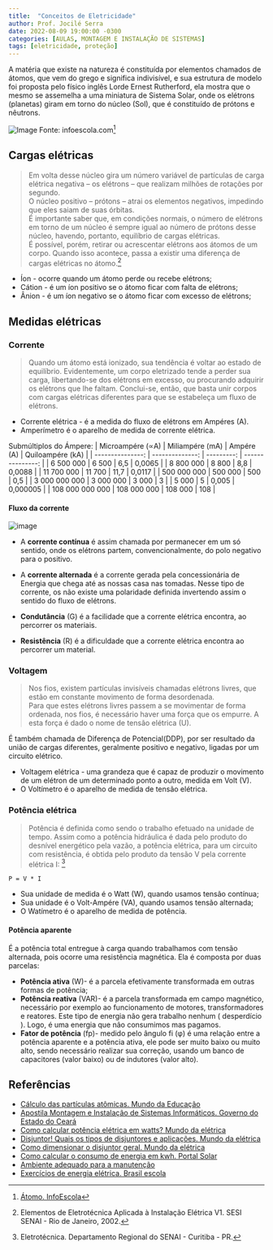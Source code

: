 ```yaml
---
title:  "Conceitos de Eletricidade"
author: Prof. Jocilé Serra
date: 2022-08-09 19:00:00 -0300
categories: [AULAS, MONTAGEM E INSTALAÇÃO DE SISTEMAS]
tags: [eletricidade, proteção]
---
```

A matéria que existe na natureza é constituída por elementos chamados de átomos, que vem do grego e significa indivisível, e sua estrutura de modelo foi proposta pelo físico inglês Lorde Ernest Rutherford, ela mostra que o mesmo se assemelha a uma miniatura de Sistema Solar, onde os elétrons (planetas) giram em torno do núcleo (Sol), que é constituído de prótons e nêutrons.

![Image](https://www.infoescola.com/wp-content/uploads/2010/08/atomo.jpg) Fonte: infoescola.com[^1]

## Cargas elétricas

> Em volta desse núcleo gira um número variável de partículas de carga elétrica negativa – os elétrons – que realizam milhões de rotações por segundo.  
> O núcleo positivo – prótons – atrai os elementos negativos, impedindo que eles saiam de suas órbitas.  
> É importante saber que, em condições normais, o número de elétrons em torno de um núcleo é sempre igual ao número de prótons desse núcleo, havendo, portanto, equilíbrio de cargas elétricas.  
> É possível, porém, retirar ou acrescentar elétrons aos átomos de um corpo. Quando isso acontece, passa a existir uma diferença de cargas elétricas no átomo.[^2]

- Íon - ocorre quando um átomo perde ou recebe elétrons;
- Cátion - é um íon positivo se o átomo ficar com falta de elétrons;
- Ânion -  é um íon negativo se o átomo ficar com excesso de elétrons;

## Medidas elétricas

### Corrente

> Quando um átomo está ionizado, sua tendência é voltar ao estado de equilíbrio. Evidentemente, um corpo eletrizado tende a perder sua carga, libertando-se dos elétrons em excesso, ou procurando adquirir os elétrons que lhe faltam. Conclui-se, então, que basta unir corpos com cargas elétricas diferentes para que se estabeleça um fluxo de elétrons.

- Corrente elétrica - é a medida do fluxo de elétrons em Ampéres (A).
- Amperímetro é o aparelho de medida de corrente elétrica.

Submúltiplos do Ámpere:
| Microampére (∝A) | Miliampére (mA) | Ampére (A) | Quiloampére (kA) |
| ---------------: | --------------: | ---------: | ---------------: |
|        6 500 000 |           6 500 |        6,5 |           0,0065 |
|        8 800 000 |           8 800 |        8,8 |           0,0088 |
|       11 700 000 |          11 700 |       11,7 |           0,0117 |
|      500 000 000 |         500 000 |        500 |              0,5 |
|    3 000 000 000 |       3 000 000 |      3 000 |                3 |
|            5 000 |               5 |      0,005 |         0,000005 |
|  108 000 000 000 |     108 000 000 |    108 000 |              108 |

#### Fluxo da corrente

![image](https://user-images.githubusercontent.com/45495068/184553048-4edb18a5-0ef2-4da4-b6e4-0b243dd889ca.png)

- A **corrente contínua** é assim chamada por permanecer em um só sentido, onde os elétrons partem, convencionalmente, do polo negativo para o positivo.
- A **corrente alternada** é a corrente gerada pela concessionária de Energia que chega até as nossas casa nas tomadas. Nesse tipo de corrente, os não existe uma polaridade definida invertendo assim o sentido do fluxo de elétrons.
  
- **Condutância** (G) é a facilidade que a corrente elétrica encontra, ao percorrer os materiais.
- **Resistência** (R) é a dificuldade que a corrente elétrica encontra ao percorrer um material.

### Voltagem

> Nos fios, existem partículas invisíveis chamadas elétrons livres, que estão em constante movimento de forma desordenada.  
> Para que estes elétrons livres passem a se movimentar de forma ordenada, nos fios, é necessário haver uma força que os empurre. A esta força é dado o nome de tensão elétrica (U).

É também chamada de Diferença de Potencial(DDP), por ser resultado da união de cargas diferentes, geralmente positivo e negativo, ligadas por um circuito elétrico.

- Voltagem elétrica - uma grandeza que é capaz de produzir o movimento de um elétron de um determinado ponto a outro, medida em Volt (V).
- O Voltímetro é o aparelho de medida de tensão elétrica.

### Potência elétrica

> Potência é definida como sendo o trabalho efetuado na unidade de tempo. Assim como a potência hidráulica é dada pelo produto do desnível energético pela vazão, a potência elétrica, para um circuito com resistência, é obtida pelo produto da tensão V pela corrente elétrica I: [^3]

`P = V * I`

- Sua unidade de medida é o Watt (W), quando usamos tensão contínua;
- Sua unidade é o Volt-Ampére (VA), quando usamos tensão alternada;
- O Watímetro é o aparelho de medida de potência.

#### Potência aparente

É a potência total entregue à carga quando trabalhamos com tensão alternada, pois ocorre uma resistência magnética. Ela é composta por duas parcelas:

- **Potência ativa** (W)- é a parcela efetivamente transformada em outras formas de potência;
- **Potência reativa** (VAR)- é a parcela transformada em campo magnético, necessário por exemplo ao funcionamento de motores, transformadores e reatores. Este tipo de energia não gera trabalho nenhum ( desperdício ). Logo, é uma energia que não consumimos mas pagamos.
- **Fator de potência** (fp)- medido pelo ângulo fi (φ) é uma relação entre a potência aparente e a potência ativa, ele pode ser muito baixo ou muito alto, sendo necessário realizar sua correção, usando um banco de capacitores (valor baixo) ou de indutores (valor alto).

## Referências

[^1]: [Átomo. InfoEscola](https://www.infoescola.com/quimica/atomo/)

[^2]: Elementos de Eletrotécnica Aplicada à Instalação Elétrica V1. SESI SENAI - Rio de Janeiro, 2002.
  
[^3]: Eletrotécnica. Departamento Regional do SENAI - Curitiba - PR.

- [Cálculo das partículas atômicas. Mundo da Educação](https://mundoeducacao.uol.com.br/quimica/calculo-das-particulas-atomicas.htm)
- [Apostila Montagem e Instalação de Sistemas Informáticos. Governo do Estado do Ceará](https://educacaoprofissional.seduc.ce.gov.br/images/material_didatico/redes_de_computadores/redes_de_computadores_montagem_instalacoes_sistemas_informaticos.pdf)
- [Como calcular potência elétrica em watts? Mundo da elétrica](https://www.mundodaeletrica.com.br/como-calcular-potencia-eletrica-em-watts/)
- [Disjuntor! Quais os tipos de disjuntores e aplicações. Mundo da elétrica](https://www.mundodaeletrica.com.br/disjuntores-tipos-aplicacoes/)
- [Como dimensionar o disjuntor geral. Mundo da elétrica](https://www.mundodaeletrica.com.br/como-dimensionar-o-disjuntor-geral/)
- [Como calcular o consumo de energia em kwh. Portal Solar](https://www.portalsolar.com.br/como-calcular-o-consumo-de-energia-em-kwh)
- [Ambiente adequado para a manutenção](https://drive.google.com/file/d/1OghIO1Q2sa5m3_q29I5-IVAHbXAol987/view)
- [Exercícios de energia elétrica. Brasil escola](https://exercicios.brasilescola.uol.com.br/exercicios-fisica/exercicios-sobre-energia-eletrica.htm)
